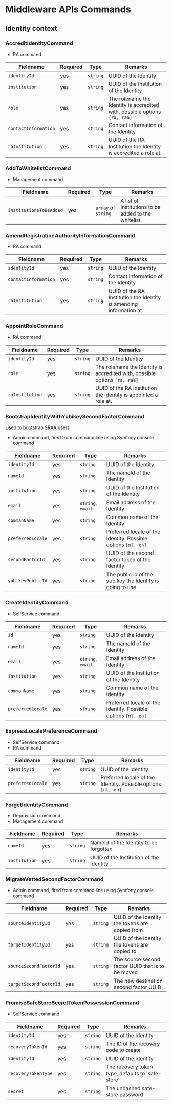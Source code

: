 # Middleware APIs Commands

## Identity context

### AccreditIdentityCommand
- RA command

|**Fieldname**|**Required**|**Type**|**Remarks**|
|--|--|--|--|
|`identityId`|yes|`string`|UUID of the Identity|
|`institution`|yes|`string`|UUID of the Institution of the Identity|
|`role`|yes|`string`|The rolename the Identity is accredited with, possible options `[ra, raa]`|
|`contactInformation`|yes|`string`|Contact information of the Identity|
|`raInstitution`|yes|`string`|UUID of the RA Institution the Identity is accredited a role at.|

### AddToWhitelistCommand
- Management command

|**Fieldname**|**Required**|**Type**|**Remarks**|
|--|--|--|--|
|`institutionsToBeAdded`|yes|`array` of `string`|A list of Institutions to be added to the whitelist|

### AmendRegistrationAuthorityInformationCommand
- RA command

|**Fieldname**|**Required**|**Type**|**Remarks**|
|--|--|--|--|
|`identityId`|yes|`string`|UUID of the Identity|
|`contactInformation`|yes|`string`|Contact information of the Identity|
|`raInstitution`|yes|`string`|UUID of the RA Institution the Identity is amending information at.|

### AppointRoleCommand
- RA command

|**Fieldname**|**Required**|**Type**|**Remarks**|
|--|--|--|--|
|`identityId`|yes|`string`|UUID of the Identity|
|`role`|yes|`string`|The rolename the Identity is accredited with, possible options `[ra, raa]`|
|`raInstitution`|yes|`string`|UUID of the RA Institution the Identity is appointed a role at.|

### BootstrapIdentityWithYubikeySecondFactorCommand
Used to bootstrap SRAA users

- Admin command, fired from command line using Symfony console command

|**Fieldname**|**Required**|**Type**|**Remarks**|
|--|--|--|--|
|`identityId`|yes|`string`|UUID of the Identity|
|`nameId`|yes|`string`|The nameId of the Identity|
|`institution`|yes|`string`|UUID of the Institution of the Identity|
|`email`|yes|`string`, `email`|Email address of the Identity|
|`commanName`|yes|`string`|Common name of the Identity|
|`preferredLocale`|yes|`string`|Preferred locale of the Identity. Possible options `[nl, en]`|
|`secondFactorId`|yes|`string`|UUID of the second factor token of the Identity|
|`yubikeyPublicId`|yes|`string`|The public id of the yubikey the Identity is going to use|

### CreateIdentityCommand
- SelfService command

|**Fieldname**|**Required**|**Type**|**Remarks**|
|--|--|--|--|
|`id`|yes|`string`|UUID of the Identity|
|`nameId`|yes|`string`|The nameId of the Identity|
|`email`|yes|`string`, `email`|Email address of the Identity|
|`institution`|yes|`string`|UUID of the Institution of the Identity|
|`commanName`|yes|`string`|Common name of the Identity|
|`preferredLocale`|yes|`string`|Preferred locale of the Identity. Possible options `[nl, en]`|

### ExpressLocalePreferenceCommand
- SelfService command
- RA command

|**Fieldname**|**Required**|**Type**|**Remarks**|
|--|--|--|--|
|`identityId`|yes|`string`|UUID of the Identity|
|`preferredLocale`|yes|`string`|Preferred locale of the Identity. Possible options `[nl, en]`|

### ForgetIdentityCommand

- Deprovision command
- Management command

|**Fieldname**|**Required**|**Type**|**Remarks**|
|--|--|--|--|
|`nameId`|yes|`string`|NameId of the Identity to be forgotten|
|`institution`|yes|`string`|UUID of the Institution of the Identity|

### MigrateVettedSecondFactorCommand

- Admin command, fired from command line using Symfony console command

|**Fieldname**|**Required**|**Type**|**Remarks**|
|--|--|--|--|
|`sourceIdentityId`|yes|`string`|UUID of the Identity the tokens are copied from|
|`targetIdentityId`|yes|`string`|UUID of the Identity the tokens are copied to|
|`sourceSecondFactorId`|yes|`string`|The source second factor UUID that is to be moved|
|`targetSecondFactorId`|yes|`string`|The new destination second factor UUID|


### PromiseSafeStoreSecretTokenPossessionCommand
- SelfService command

|**Fieldname**|**Required**|**Type**|**Remarks**|
|--|--|--|--|
|`identityId`|yes|`string`|UUID of the Identity|
|`recoveryTokenId`|yes|`string`|The ID of the recovery code to create|
|`identityId`|yes|`string`|UUID of the Identity|
|`recoveryTokenType`|yes|`string`|The recovery token type, defaults to 'safe-store'|
|`secret`|yes|`string`|The unhashed safe-store password|
